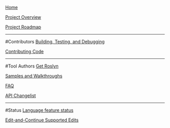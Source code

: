 [Home](https://github.com/dotnet/roslyn/wiki)

[Project Overview](https://github.com/dotnet/roslyn/wiki/Roslyn-Overview)

[Project Roadmap](https://github.com/dotnet/roslyn/wiki/Roadmap)

***
#Contributors
[Building, Testing, and Debugging](https://github.com/dotnet/roslyn/wiki/Building-Testing-and-Debugging)

[Contributing Code](https://github.com/dotnet/roslyn/wiki/Contributing-Code)

***
#Tool Authors
[Get Roslyn](https://github.com/dotnet/roslyn/wiki/Getting-Started-on-Visual-Studio-2015)

[Samples and Walkthroughs](https://github.com/dotnet/roslyn/wiki/Samples-and-Walkthroughs)

[FAQ](https://github.com/dotnet/roslyn/wiki/FAQ)

[API Changelist](https://github.com/dotnet/roslyn/wiki/API-Changes)

***
#Status
[Language feature status](https://github.com/dotnet/roslyn/wiki/Languages-features-in-C%23-6-and-VB-14)

[Edit-and-Continue Supported Edits](https://github.com/dotnet/roslyn/wiki/EnC-Supported-Edits)